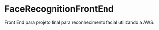 # FaceRecognitionFrontEnd
Front End para projeto final para reconhecimento facial utilizando a AWS.
